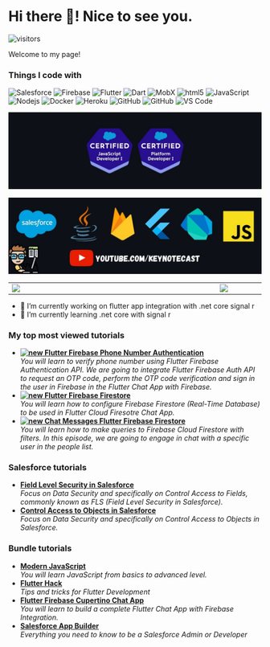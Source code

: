 <h1> Hi there 👋! Nice to see you. </h1>

![visitors](https://visitor-badge.laobi.icu/badge?page_id=fpatelm.visitor-badge)
<p>Welcome to my page!</p>

<h3>Things I code with</h3>
<p>
  <img alt="Salesforce" src="https://img.shields.io/badge/-Salesforce-1798c1?style=flat-square&logo=salesforce&logoColor=white" />
  <img alt="Firebase" src="https://img.shields.io/badge/-Firebase-ffa611?style=flat-square&logo=firebase&logoColor=white" />
  <img alt="Flutter" src="https://img.shields.io/badge/-Flutter-52A3F2?style=flat-square&logo=flutter&logoColor=white" />
  <img alt="Dart" src="https://img.shields.io/badge/-Dart-blue?style=flat-square&logo=dart&logoColor=white" />
  <img alt="MobX" src="https://img.shields.io/badge/-MobX-14459D?style=flat-square&logo=mobx&logoColor=whitee" />
  <img alt="html5" src="https://img.shields.io/badge/-HTML5-E34F26?style=flat-square&logo=html5&logoColor=white" />
  <img alt="JavaScript" src="https://img.shields.io/badge/-JavaScript-f0db4f?style=flat-square&logo=javascript&logoColor=white" />
  <img alt="Nodejs" src="https://img.shields.io/badge/-Nodejs-43853d?style=flat-square&logo=Node.js&logoColor=white" />
  <img alt="Docker" src="https://img.shields.io/badge/-Docker-46a2f1?style=flat-square&logo=docker&logoColor=white" />
  <img alt="Heroku" src="https://img.shields.io/badge/-Heroku-430098?style=flat-square&logo=heroku&logoColor=white" />
  <img alt="GitHub" src="https://img.shields.io/badge/-GitHub-000000?style=flat-square&logo=github&logoColor=white" />
  <img alt="GitHub" src="https://img.shields.io/badge/-GIT-black?style=flat-square&logo=git&logoColor=white" />
  <img alt="VS Code" src="https://camo.githubusercontent.com/28d844544b515f2f83a33f7a0dba0b338b152e9fc387007a7667efd8f3aa62eb/68747470733a2f2f696d672e736869656c64732e696f2f62616467652f2d5653253230436f64652d3030374143433f7374796c653d666c61742d737175617265266c6f676f3d76697375616c2d73747564696f2d636f6465" />
 
  
  <!-- https://img.shields.io/badge/-Source%20Tree-blue?style=flat-square&logo=sourcetree&logoColor=white -->
  
  <!-- https://img.shields.io/badge/-CSS-blue?style=flat-square&logo=css3&logoColor=white -->
  
  <!-- https://img.shields.io/badge/-Source%20Tree-blue?style=flat-square&logo=sourcetree&logoColor=white -->
  
</p>

![Faizal](https://github.com/fpatelm/fpatelm/blob/main/certs-01.jpg)
<!--![Faizal](https://github.com/fpatelm/fpatelm/blob/main/banner.jpg)-->

[![Faizal](https://github.com/fpatelm/fpatelm/blob/main/banner.jpg)](https://www.youtube.com/keynotecast?sub_confirmation=1)


<!--<p align="center">
  <a href="https://www.youtube.com/keynotecast">Youtube Channel</a>
</p>-->
  
  
<center>
  <table>
    <tr>
        <td><img width="400px" align="left" src="https://github-readme-stats.vercel.app/api/top-langs/?username=fpatelm&hide=html&layout=compact&theme=dark" /></td>
        <td><img width="495px" align="left" src="https://github-readme-stats.vercel.app/api?username=fpatelm&theme=dark" /></td>
    </tr>   
  </table>
</center>

- 🔭 I’m currently working on flutter app integration with .net core signal r
- 🌱 I’m currently learning .net core with signal r


<h3>My top most viewed tutorials</h3>
<ul>
  <li><a href="https://youtu.be/ua9AfnGvP3Q" target="_blank"><b><img src="https://emojipedia-us.s3.dualstack.us-west-1.amazonaws.com/thumbs/240/apple/237/fire_1f525.png" width="20" alt="new" /> Flutter Firebase Phone Number Authentication</b></a><br/><i>You will learn to verify phone number using Flutter Firebase Authentication API. We are going to integrate Flutter Firebase Auth API to request an OTP code, perform the OTP code verification and sign in the user in Firebase in the Flutter Chat App with Firebase.</i></li>

<li><a href="https://youtu.be/zRRCY9mJNNE"><b><img src="https://emojipedia-us.s3.dualstack.us-west-1.amazonaws.com/thumbs/240/apple/237/fire_1f525.png" width="20" alt="new" /> Flutter Firebase Firestore</b></a><br/><i>You will learn how to configure Firebase Firestore (Real-Time Database) to be used in Flutter Cloud Firesotre Chat App.</i></li>
    

<li><a href="https://youtu.be/aKYfq-VPnMA"><b><img src="https://emojipedia-us.s3.dualstack.us-west-1.amazonaws.com/thumbs/240/apple/237/fire_1f525.png" width="20" alt="new" /> Chat Messages Flutter Firebase Firestore</b></a><br/><i>You will learn how to make queries to Firebase Cloud Firestore with filters. In this episode, we are going to engage in chat with a specific user in the people list.</i></li>
</ul>

<h3>Salesforce tutorials</h3>
<ul>
  <li><a href="https://youtu.be/vY3-MEsROtw"><b>Field Level Security in Salesforce</b></a><br/><i>Focus on Data Security and specifically on Control Access to Fields, commonly known as FLS (Field Level Security in Salesforce).
</i></li>
  
<li><a href="https://youtu.be/bwuHbyGEu4Y"><b>Control Access to Objects in Salesforce</b></a><br/><i>Focus on Data Security and specifically on Control Access to Objects in Salesforce.</i></li>
 
</ul>


<h3>Bundle tutorials</h3>
<ul>

<li><a href="https://youtube.com/playlist?list=PLD46K4dpufBGgAwrvl2DwDSo8EHNfW4UH"><b>Modern JavaScript</b></a><br/><i>You will learn JavaScript from basics to advanced level.
</i></li>
  
<li><a href="https://youtube.com/playlist?list=PLD46K4dpufBHryRDK5ljANBrdCVvjYQ21"><b>Flutter Hack</b></a><br/><i>Tips and tricks for Flutter Development</i></li>
  
<li><a href="https://youtube.com/playlist?list=PLD46K4dpufBEMDz5UblupcWLUiS2hFBXI"><b>Flutter Firebase Cupertino Chat App</b></a><br/><i>You will learn to build a complete Flutter Chat App with Firebase Integration.</i></li>
  
<li><a href="https://youtube.com/playlist?list=PLD46K4dpufBEu4uf044Nn9hFAasKVyh72"><b>Salesforce App Builder</b></a><br/><i>Everything you need to know to be a Salesforce Admin or Developer</i></li>
 
</ul>

<!--
**fpatelm/fpatelm** is a ✨ _special_ ✨ repository because its `README.md` (this file) appears on your GitHub profile.

Here are some ideas to get you started:

- 🔭 I’m currently working on ...
- 🌱 I’m currently learning ...
- 👯 I’m looking to collaborate on ...
- 🤔 I’m looking for help with ...
- 💬 Ask me about ...
- 📫 How to reach me: ...
- 😄 Pronouns: ...
- ⚡ Fun fact: ...
-->
